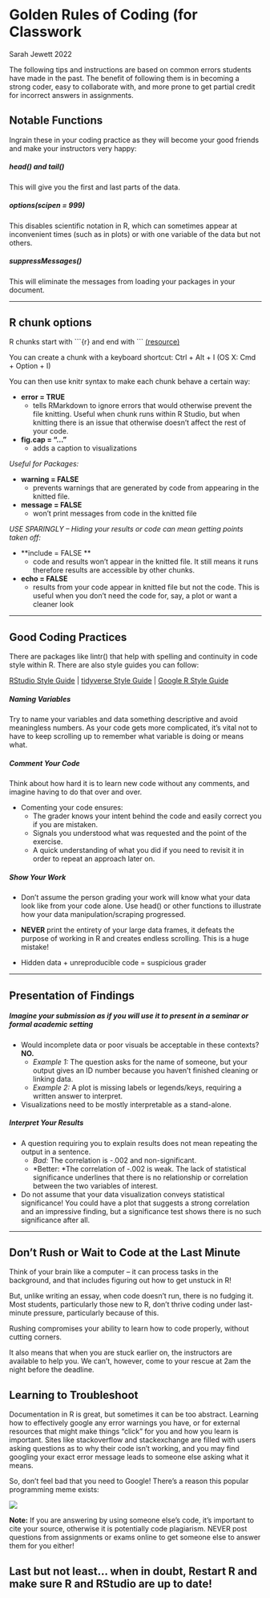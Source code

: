 Golden Rules of Coding (for Classwork
================
Sarah Jewett
2022

The following tips and instructions are based on common errors students
have made in the past. The benefit of following them is in becoming a
strong coder, easy to collaborate with, and more prone to get partial
credit for incorrect answers in assignments.

## Notable Functions

Ingrain these in your coding practice as they will become your good
friends and make your instructors very happy:

##### head() and tail()

This will give you the first and last parts of the data.

##### options(scipen = 999)

This disables scientific notation in R, which can sometimes appear at
inconvenient times (such as in plots) or with one variable of the data
but not others.

##### suppressMessages()

This will eliminate the messages from loading your packages in your
document.

------------------------------------------------------------------------

## R chunk options

R chunks start with \`\`\`{r} and end with \`\`\`
[(resource)](https://rmarkdown.rstudio.com/lesson-3.html)

You can create a chunk with a keyboard shortcut: Ctrl + Alt + I (OS X:
Cmd + Option + I)

You can then use knitr syntax to make each chunk behave a certain way:

- **error = TRUE**
  - tells RMarkdown to ignore errors that would otherwise prevent the
    file knitting. Useful when chunk runs within R Studio, but when
    knitting there is an issue that otherwise doesn’t affect the rest of
    your code.
- **fig.cap = “…”**
  - adds a caption to visualizations

*Useful for Packages:*

- **warning = FALSE**
  - prevents warnings that are generated by code from appearing in the
    knitted file.
- **message = FALSE**
  - won’t print messages from code in the knitted file

*USE SPARINGLY – Hiding your results or code can mean getting points
taken off:*

- **include = FALSE **
  - code and results won’t appear in the knitted file. It still means it
    runs therefore results are accessible by other chunks.
- **echo = FALSE**
  - results from your code appear in knitted file but not the code. This
    is useful when you don’t need the code for, say, a plot or want a
    cleaner look

------------------------------------------------------------------------

## Good Coding Practices

There are packages like lintr() that help with spelling and continuity
in code style within R. There are also style guides you can follow:

[RStudio Style
Guide](https://rstudio-pubs-static.s3.amazonaws.com/390511_286f47c578694d3dbd35b6a71f3af4d6.html)
\| [tidyverse Style Guide](https://style.tidyverse.org) \| [Google R
Style Guide](https://google.github.io/styleguide/Rguide.html)

##### Naming Variables

Try to name your variables and data something descriptive and avoid
meaningless numbers. As your code gets more complicated, it’s vital not
to have to keep scrolling up to remember what variable is doing or means
what.

##### Comment Your Code

Think about how hard it is to learn new code without any comments, and
imagine having to do that over and over.

- Comenting your code ensures:
  - The grader knows your intent behind the code and easily correct you
    if you are mistaken.
  - Signals you understood what was requested and the point of the
    exercise.
  - A quick understanding of what you did if you need to revisit it in
    order to repeat an approach later on.

##### Show Your Work

- Don’t assume the person grading your work will know what your data
  look like from your code alone. Use head() or other functions to
  illustrate how your data manipulation/scraping progressed.

- **NEVER** print the entirety of your large data frames, it defeats the
  purpose of working in R and creates endless scrolling. This is a huge
  mistake!

- Hidden data + unreproducible code = suspicious grader

------------------------------------------------------------------------

## Presentation of Findings

##### Imagine your submission as if you will use it to present in a seminar or formal academic setting

- Would incomplete data or poor visuals be acceptable in these contexts?
  **NO.**
  - *Example 1:* The question asks for the name of someone, but your
    output gives an ID number because you haven’t finished cleaning or
    linking data.
  - *Example 2:* A plot is missing labels or legends/keys, requiring a
    written answer to interpret.
- Visualizations need to be mostly interpretable as a stand-alone.

##### Interpret Your Results

- A question requiring you to explain results does not mean repeating
  the output in a sentence.
  - *Bad:* The correlation is -.002 and non-significant.
  - *Better: *The correlation of -.002 is weak. The lack of statistical
    significance underlines that there is no relationship or correlation
    between the two variables of interest.
- Do not assume that your data visualization conveys statistical
  significance! You could have a plot that suggests a strong correlation
  and an impressive finding, but a significance test shows there is no
  such significance after all.

------------------------------------------------------------------------

## Don’t Rush or Wait to Code at the Last Minute

Think of your brain like a computer – it can process tasks in the
background, and that includes figuring out how to get unstuck in R!

But, unlike writing an essay, when code doesn’t run, there is no fudging
it. Most students, particularly those new to R, don’t thrive coding
under last-minute pressure, particularly because of this.

Rushing compromises your ability to learn how to code properly, without
cutting corners.

It also means that when you are stuck earlier on, the instructors are
available to help you. We can’t, however, come to your rescue at 2am the
night before the deadline.

## Learning to Troubleshoot

Documentation in R is great, but sometimes it can be too abstract.
Learning how to effectively google any error warnings you have, or for
external resources that might make things “click” for you and how you
learn is important. Sites like stackoverflow and stackexchange are
filled with users asking questions as to why their code isn’t working,
and you may find googling your exact error message leads to someone else
asking what it means.

So, don’t feel bad that you need to Google! There’s a reason this
popular programming meme exists:

![](images/meme.png)

**Note:** If you are answering by using someone else’s code, it’s
important to cite your source, otherwise it is potentially code
plagiarism. NEVER post questions from assignments or exams online to get
someone else to answer them for you either!

## Last but not least… when in doubt, Restart R and make sure R and RStudio are up to date!
